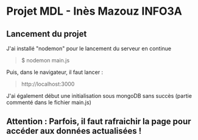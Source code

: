 # Projet MDL - Inès Mazouz INFO3A

## Lancement du projet

J'ai installé "nodemon" pour le lancement du serveur en continue

> $ nodemon main.js

Puis, dans le navigateur, il faut lancer :

> http://localhost:3000

J'ai également début une initialisation sous mongoDB sans succès (partie commenté dans le fichier main.js)

## Attention : Parfois, il faut rafraichir la page pour accéder aux données actualisées !